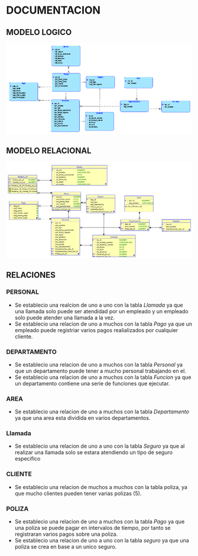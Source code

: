 # DOCUMENTACION

## MODELO LOGICO
![MODELOLOGICO](Logical.png)
## MODELO RELACIONAL
![MODELORELACIONAL](Relational_1.png)

## RELACIONES

### PERSONAL
* Se establecio una realcion de uno a uno con la tabla *Llamada* ya que una llamada solo puede ser atendidad por un empleado y un empleado solo puede atender una llamada a la vez. 
* Se establecio una relacion de uno a muchos con la tabla *Pago* ya que un empleado puede registriar varios pagos realializados por cualquier cliente.

### DEPARTAMENTO
* Se establecio una relacion de uno a muchos con la tabla *Personal* ya que un departamento puede tener a mucho personal trabajando en el. 
* Se establecio una relacion de uno a muchos con la tabla *Funcion* ya que un departamento contiene una serie de funciones que ejecutar. 

### AREA
* Se establecio una relacion de uno a muchos con la tabla *Departamento* ya que una area esta dividida en varios departamentos. 

### Llamada
* Se establecio una relacion de uno a uno con la tabla *Seguro* ya que al realizar una llamada solo se estara atendiendo un tipo de seguro especifico

### CLIENTE
* Se establecio una relacion de muchos a muchos con la tabla poliza, ya que mucho clientes pueden tener varias polizas (5). 

### POLIZA 
* Se establecio una relacion de uno a muchos con la tabla *Pago* ya que una poliza se puede pagar en intervalos de tiempo, por tanto se registraran varios pagos sobre una poliza. 
* Se establecio una relacion de uno a uno con la tabla *seguro* ya que una poliza se crea en base a un unico seguro. 